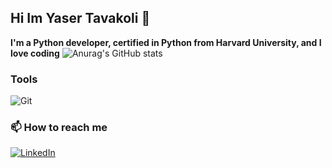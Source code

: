 ## Hi Im Yaser Tavakoli 👋
**I'm a Python developer, certified in Python from Harvard University, and I love coding**
![Anurag's GitHub stats](https://github-readme-stats.vercel.app/api?username=yaser25&show_icons=true&theme=radical)
### Tools

![Git](https://img.shields.io/badge/Git-F05032?logo=Git&logoColor=white&style=for-the-badge)
### 📫 How to reach me
<div display="flex">
  <a href="https://www.linkedin.com/in/yaser-tavakoli-436229330
/codewithbernard/">
    <img src="https://img.shields.io/badge/linkedin-%230077B5.svg?style=for-the-badge&logo=linkedin&logoColor=white" alt="LinkedIn"/>
  </a>

</div>


<!--
**yaser25/yaser25** is a ✨ _special_ ✨ repository because its `README.md` (this file) appears on your GitHub profile.

Here are some ideas to get you started:

- 🔭 I’m currently working on ...
- 🌱 I’m currently learning python...
- 👯 I’m looking to collaborate on ...
- 🤔 I’m looking for help with ...
- 💬 Ask me about ...
- 📫 How to reach me:yasertavakoli9@gmail.com ...
- 😄 Pronouns: ...
- ⚡ Fun fact: ...
-->
